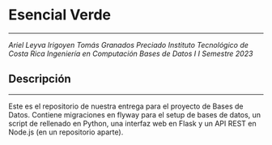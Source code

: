 # Esencial Verde
---
*Ariel Leyva Irigoyen*
*Tomás Granados Preciado*
*Instituto Tecnológico de Costa Rica*
*Ingeniería en Computación*
*Bases de Datos I*
*I Semestre 2023*

## Descripción
---
Este es el repositorio de nuestra entrega para el proyecto de Bases de Datos.
Contiene migraciones en flyway para el setup de bases de datos, un script de rellenado en Python, una interfaz web en Flask y un API REST en Node.js (en un repositorio aparte).
